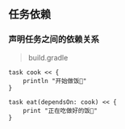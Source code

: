 ## 任务依赖

### 声明任务之间的依赖关系

> build.gradle

```
task cook << {
    println "开始做饭🍚"
}

task eat(dependsOn: cook) << {
    print "正在吃做好的饭🍚"
}

```


